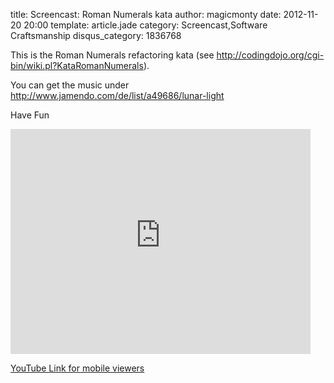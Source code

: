 title: Screencast: Roman Numerals kata
author: magicmonty
date: 2012-11-20 20:00
template: article.jade
category: Screencast,Software Craftsmanship
disqus_category: 1836768

This is the Roman Numerals refactoring kata (see http://codingdojo.org/cgi-bin/wiki.pl?KataRomanNumerals).

You can get the music under http://www.jamendo.com/de/list/a49686/lunar-light

Have Fun

<iframe style="margin: 0 auto;" width="480" height="360" src="http://www.youtube-nocookie.com/embed/DcppRlNQJi0?rel=0" frameborder="0" allowfullscreen=""></iframe>

[YouTube Link for mobile viewers](http://youtu.be/DcppRlNQJi0)
